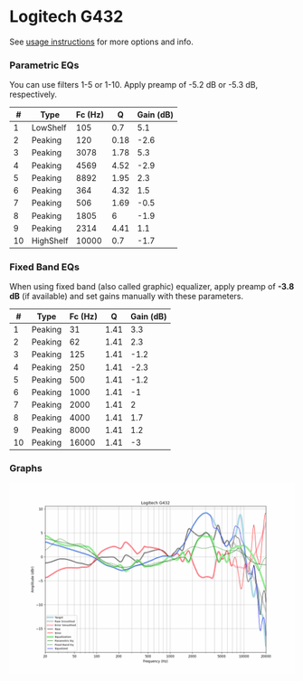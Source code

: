 # Logitech G432
See [usage instructions](https://github.com/jaakkopasanen/AutoEq#usage) for more options and info.

### Parametric EQs
You can use filters 1-5 or 1-10. Apply preamp of -5.2 dB or -5.3 dB, respectively.

|   # | Type      |   Fc (Hz) |    Q |   Gain (dB) |
|-----|-----------|-----------|------|-------------|
|   1 | LowShelf  |       105 | 0.7  |         5.1 |
|   2 | Peaking   |       120 | 0.18 |        -2.6 |
|   3 | Peaking   |      3078 | 1.78 |         5.3 |
|   4 | Peaking   |      4569 | 4.52 |        -2.9 |
|   5 | Peaking   |      8892 | 1.95 |         2.3 |
|   6 | Peaking   |       364 | 4.32 |         1.5 |
|   7 | Peaking   |       506 | 1.69 |        -0.5 |
|   8 | Peaking   |      1805 | 6    |        -1.9 |
|   9 | Peaking   |      2314 | 4.41 |         1.1 |
|  10 | HighShelf |     10000 | 0.7  |        -1.7 |

### Fixed Band EQs
When using fixed band (also called graphic) equalizer, apply preamp of **-3.8 dB** (if available) and set gains manually with these parameters.

|   # | Type    |   Fc (Hz) |    Q |   Gain (dB) |
|-----|---------|-----------|------|-------------|
|   1 | Peaking |        31 | 1.41 |         3.3 |
|   2 | Peaking |        62 | 1.41 |         2.3 |
|   3 | Peaking |       125 | 1.41 |        -1.2 |
|   4 | Peaking |       250 | 1.41 |        -2.3 |
|   5 | Peaking |       500 | 1.41 |        -1.2 |
|   6 | Peaking |      1000 | 1.41 |        -1   |
|   7 | Peaking |      2000 | 1.41 |         2   |
|   8 | Peaking |      4000 | 1.41 |         1.7 |
|   9 | Peaking |      8000 | 1.41 |         1.2 |
|  10 | Peaking |     16000 | 1.41 |        -3   |

### Graphs
![](./Logitech%20G432.png)
